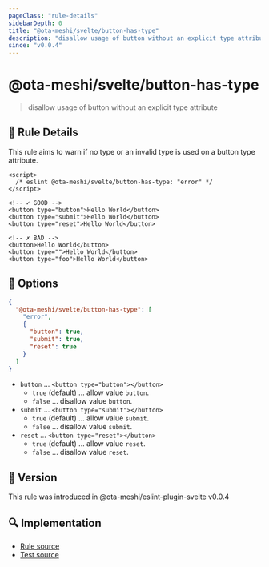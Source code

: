 ```yaml
---
pageClass: "rule-details"
sidebarDepth: 0
title: "@ota-meshi/svelte/button-has-type"
description: "disallow usage of button without an explicit type attribute"
since: "v0.0.4"
---
```


# @ota-meshi/svelte/button-has-type

> disallow usage of button without an explicit type attribute

## :book: Rule Details

This rule aims to warn if no type or an invalid type is used on a button type attribute.

<eslint-code-block>

<!--eslint-skip-->

```svelte
<script>
  /* eslint @ota-meshi/svelte/button-has-type: "error" */
</script>

<!-- ✓ GOOD -->
<button type="button">Hello World</button>
<button type="submit">Hello World</button>
<button type="reset">Hello World</button>

<!-- ✗ BAD -->
<button>Hello World</button>
<button type="">Hello World</button>
<button type="foo">Hello World</button>
```

</eslint-code-block>

## :wrench: Options

```json
{
  "@ota-meshi/svelte/button-has-type": [
    "error",
    {
      "button": true,
      "submit": true,
      "reset": true
    }
  ]
}
```

- `button` ... `<button type="button"></button>`
  - `true` (default) ... allow value `button`.
  - `false` ... disallow value `button`.
- `submit` ... `<button type="submit"></button>`
  - `true` (default) ... allow value `submit`.
  - `false` ... disallow value `submit`.
- `reset` ... `<button type="reset"></button>`
  - `true` (default) ... allow value `reset`.
  - `false` ... disallow value `reset`.

## :rocket: Version

This rule was introduced in @ota-meshi/eslint-plugin-svelte v0.0.4

## :mag: Implementation

- [Rule source](https://github.com/ota-meshi/eslint-plugin-svelte/blob/main/src/rules/button-has-type.ts)
- [Test source](https://github.com/ota-meshi/eslint-plugin-svelte/blob/main/tests/src/rules/button-has-type.ts)
